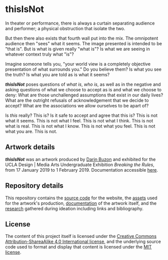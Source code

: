 # thisIsNot
In theater or performance, there is always a curtain separating audience and performer; a physical obstruction that isolate the two.

But then there also exists that fourth wall put into the mix. The omnipotent audience then "sees" what it seems. The image presented is intended to be "that is". But is what is given really "what is"? Is what we are seeing in whatever context truly what "is"?

Imagine someone tells you, "your world view is a completely objective presentation of what surrounds you." Do you believe them? Is what you see the truth? Is what you are told as is what it seems?

***thisIsNot*** poses questions of *what is*, *who is*, as well as in the negative and asking questions of what we choose to accept as is and what we choose to deny: What are those unchallenged assumptions that exist in our daily lives? What are the outright refusals of acknowledgement that we decide to accept? What are the associations we allow ourselves to be apart of?

Is *this* really? This is? Is it safe to accept and agree that this is? This is not what it seems. This is not what I feel. This is not what I think. This is not what is real. This is not what I know. This is not what you feel. This is not what you are. This is not.
## Artwork details
***thisIsNot*** was an artwork produced by [Darin Buzon]() and exhibited for the UCLA Design | Media Arts Undergraduate Exhibition *Breaking the Rules*, from 17 January 2019 to 1 February 2019. Documentation accessible [here]().
## Repository details
This repository contains the [source code]() for the website, the [assets]() used for the artwork's production, [documentation]() of the artwork itself, and the [research]() gathered during ideation including links and bibliography.
## License
The content of this project itself is licensed under the [Creative Commons Attribution-ShareaAlike 4.0 International license](https://creativecommons.org/licenses/by-sa/4.0/), and the underlying source code used to format and display that content is licensed under the [MIT license](https://github.com/github/choosealicense.com/blob/gh-pages/LICENSE.md).